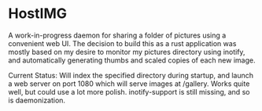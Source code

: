 HostIMG
=======

A work-in-progress daemon for sharing a folder of pictures using a convenient
web UI. The decision to build this as a rust application was mostly based on my
desire to monitor my pictures directory using inotify, and automatically
generating thumbs and scaled copies of each new image.

Current Status: Will index the specified directory during startup, and launch
a web server on port 1080 which will serve images at /gallery. Works quite
well, but could use a lot more polish. inotify-support is still missing, and so
is daemonization.
